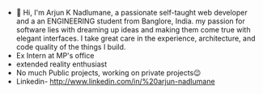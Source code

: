 - 👋 Hi, I'm Arjun K Nadlumane, a passionate self-taught web developer and a an ENGINEERING student from Banglore, India. my passion for software lies with dreaming up ideas and making them come true with elegant interfaces. I take great care in the experience, architecture, and code quality of the things I build.
- Ex Intern at MP's office
- extended reality enthusiast 
- No much Public projects, working on private projects😉
- Linkedin- http://www.linkedin.com/in/%20arjun-nadlumane
<!---
arjun-k-nadlumane/arjun-k-nadlumane is a ✨ special ✨ repository because its `README.md` (this file) appears on your GitHub profile.
You can click the Preview link to take a look at your changes.
---> 
